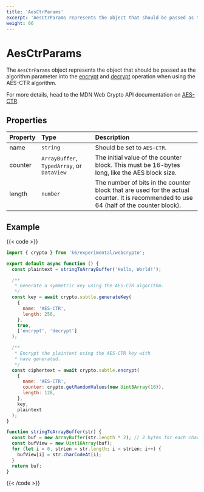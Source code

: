 ```yaml
---
title: 'AesCtrParams'
excerpt: 'AesCtrParams represents the object that should be passed as the algorithm parameter into the encrypt and decrypt operation when using the AES-CTR algorithm.'
weight: 06
---
```


# AesCtrParams

The `AesCtrParams` object represents the object that should be passed as the algorithm parameter into the [encrypt](https://grafana.com/docs/k6/<K6_VERSION>/javascript-api/k6-experimental/webcrypto/subtlecrypto/encrypt) and [decrypt](https://grafana.com/docs/k6/<K6_VERSION>/javascript-api/k6-experimental/webcrypto/subtlecrypto/decrypt) operation when using the AES-CTR algorithm.

For more details, head to the MDN Web Crypto API documentation on [AES-CTR](https://developer.mozilla.org/en-US/docs/Web/API/AesCtrParams).

## Properties

| Property | Type                                       | Description                                                                                                                            |
| :------- | :----------------------------------------- | :------------------------------------------------------------------------------------------------------------------------------------- |
| name     | `string`                                   | Should be set to `AES-CTR`.                                                                                                            |
| counter  | `ArrayBuffer`, `TypedArray`, or `DataView` | The initial value of the counter block. This must be 16-bytes long, like the AES block size.                                           |
| length   | `number`                                   | The number of bits in the counter block that are used for the actual counter. It is recommended to use 64 (half of the counter block). |

## Example

{{< code >}}

```javascript
import { crypto } from 'k6/experimental/webcrypto';

export default async function () {
  const plaintext = stringToArrayBuffer('Hello, World!');

  /**
   * Generate a symmetric key using the AES-CTR algorithm.
   */
  const key = await crypto.subtle.generateKey(
    {
      name: 'AES-CTR',
      length: 256,
    },
    true,
    ['encrypt', 'decrypt']
  );

  /**
   * Encrypt the plaintext using the AES-CTR key with
   * have generated.
   */
  const ciphertext = await crypto.subtle.encrypt(
    {
      name: 'AES-CTR',
      counter: crypto.getRandomValues(new Uint8Array(16)),
      length: 128,
    },
    key,
    plaintext
  );
}

function stringToArrayBuffer(str) {
  const buf = new ArrayBuffer(str.length * 2); // 2 bytes for each char
  const bufView = new Uint16Array(buf);
  for (let i = 0, strLen = str.length; i < strLen; i++) {
    bufView[i] = str.charCodeAt(i);
  }
  return buf;
}
```

{{< /code >}}
